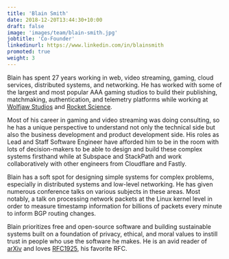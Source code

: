 ```yaml
---
title: 'Blain Smith'
date: 2018-12-20T13:44:30+10:00
draft: false
image: 'images/team/blain-smith.jpg'
jobtitle: 'Co-Founder'
linkedinurl: https://www.linkedin.com/in/blainsmith
promoted: true
weight: 3
---
```


Blain has spent 27 years working in web, video streaming, gaming, cloud services, distributed systems, and networking. He has worked with some of the largest and most popular AAA gaming studios to build their publishing, matchmaking, authentication, and telemetry platforms while working at [Wolfjaw Studios](https://wolfjawstudios.com/) and [Rocket Science](https://www.rocketscience.gg/).

Most of his career in gaming and video streaming was doing consulting, so he has a unique perspective to understand not only the technical side but also the business development and product development side. His roles as Lead and Staff Software Engineer have afforded him to be in the room with lots of decision-makers to be able to design and build these complex systems firsthand while at Subspace and StackPath and work collaboratively with other engineers from Cloudflare and Fastly.

Blain has a soft spot for designing simple systems for complex problems, especially in distributed systems and low-level networking. He has given numerous conference talks on various subjects in these areas. Most notably, a talk on processing network packets at the Linux kernel level in order to measure timestamp information for billions of packets every minute to inform BGP routing changes.

Blain prioritizes free and open-source software and building sustainable systems built on a foundation of privacy, ethical, and moral values to instill trust in people who use the software he makes. He is an avid reader of [arXiv](https://arxiv.org/) and loves [RFC1925](https://www.rfc-editor.org/rfc/rfc1925), his favorite RFC.
